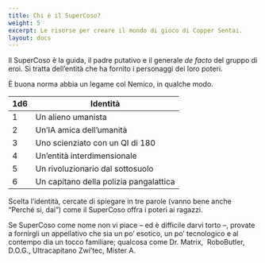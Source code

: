 ```yaml
---
title: Chi è il SuperCoso?
weight: 5
excerpt: Le risorse per creare il mondo di gioco di Copper Sentai.
layout: docs
---
```

Il SuperCoso è la guida, il padre putativo e il generale *de facto* del gruppo di eroi. Si tratta dell’entità che ha fornito i personaggi dei loro poteri.

È buona norma abbia un legame col Nemico, in qualche modo. 


| 1d6 | Identità                             |
|-----|----------------------------------|
| 1   | Un alieno umanista                          |
| 2   | Un’IA amica dell’umanità                         |
| 3   | Uno scienziato con un QI di 180                       |
| 4   | Un’entità interdimensionale |
| 5   | Un rivoluzionario dal sottosuolo                          |
| 6   | Un capitano della polizia pangalattica                          |

Scelta l’identità, cercate di spiegare in tre parole (vanno bene anche “Perché sì, dai”) come il SuperCoso offra i poteri ai ragazzi.

Se SuperCoso come nome non vi piace –⁠ ed è difficile darvi torto –⁠, provate a fornirgli un appellativo che sia un po’ esotico, un po’ tecnologico e al contempo dia un tocco familiare; qualcosa come Dr. Matrix,  RoboButler, D.O.G., Ultracapitano Zwi’tec, Mister A.
